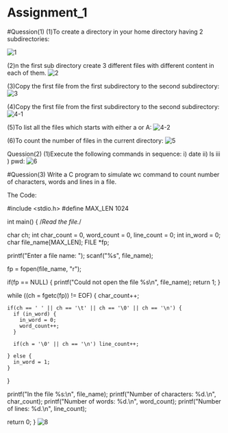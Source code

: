 # Assignment_1
#Quession(1)
(1)To create a directory in your home directory having 2 subdirectories:

![1](https://user-images.githubusercontent.com/82906996/116477411-dc473f80-a87c-11eb-8d23-4030e0c7e783.png)

(2)n the first sub directory create 3 different files with different content in each of 
 them.
 ![2](https://user-images.githubusercontent.com/82906996/116477535-0c8ede00-a87d-11eb-97f9-985bf1c3307d.png)
 
 (3)Copy the first file from the first subdirectory to the second subdirectory:
 ![3](https://user-images.githubusercontent.com/82906996/116477616-27615280-a87d-11eb-8997-34524a751509.png)
 
 (4)Copy the first file from the first subdirectory to the second subdirectory:
 ![4-1](https://user-images.githubusercontent.com/82906996/116477785-6099c280-a87d-11eb-8098-4a8bcfa9b223.png)
 
 (5)To list all the files which starts with either a or A:
 ![4-2](https://user-images.githubusercontent.com/82906996/116477869-7e672780-a87d-11eb-8ce3-a9c8317c999c.png)
 
(6)To count the number of files in the current directory:
![5](https://user-images.githubusercontent.com/82906996/116478113-df8efb00-a87d-11eb-9494-4ba2b086885d.png)

Quession(2)
(1)Execute the following commands in sequence: i) date ii) ls iii ) pwd:
![6](https://user-images.githubusercontent.com/82906996/116478247-12d18a00-a87e-11eb-8898-599b9b182499.png)

#Quession(3)
Write a C program to simulate wc command to count number of characters, words 
 and lines in a file.
 
 The Code:
 
 #include <stdio.h>
#define MAX_LEN 1024

int main() {
  /*Read the file.*/

  char ch;
  int char_count = 0, word_count = 0, line_count = 0;
  int in_word = 0;
  char file_name[MAX_LEN];
  FILE *fp;

  printf("Enter a file name: ");
  scanf("%s", file_name);

  fp = fopen(file_name, "r");

  if(fp == NULL) {
    printf("Could not open the file %s\n", file_name);
    return 1;
  }

  while ((ch = fgetc(fp)) != EOF) {
    char_count++;

    if(ch == ' ' || ch == '\t' || ch == '\0' || ch == '\n') {
      if (in_word) {
        in_word = 0;
        word_count++;
      }

      if(ch = '\0' || ch == '\n') line_count++;

    } else {
      in_word = 1;
    }
  }

  printf("In the file %s:\n", file_name);
  printf("Number of characters: %d.\n", char_count);
  printf("Number of words: %d.\n", word_count);
  printf("Number of lines: %d.\n", line_count);

  return 0;
}
![8](https://user-images.githubusercontent.com/82906996/116478557-87a4c400-a87e-11eb-9027-81107d67ad87.png)

 




